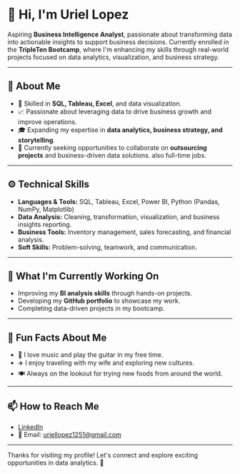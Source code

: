 # 👋 Hi, I'm Uriel Lopez

Aspiring **Business Intelligence Analyst**, passionate about transforming data into actionable insights to support business decisions. Currently enrolled in the **TripleTen Bootcamp**, where I'm enhancing my skills through real-world projects focused on data analytics, visualization, and business strategy.

---

## 📖 About Me
- 🌟 Skilled in **SQL, Tableau, Excel**, and data visualization.
- 📈 Passionate about leveraging data to drive business growth and improve operations.
- 🎓 Expanding my expertise in **data analytics, business strategy, and storytelling**.
- 💼 Currently seeking opportunities to collaborate on **outsourcing projects** and business-driven data solutions. also full-time jobs.

---

## ⚙️ Technical Skills
- **Languages & Tools:** SQL, Tableau, Excel, Power BI, Python (Pandas, NumPy, Matplotlib)
- **Data Analysis:** Cleaning, transformation, visualization, and business insights reporting.
- **Business Tools:** Inventory management, sales forecasting, and financial analysis.
- **Soft Skills:** Problem-solving, teamwork, and communication.

---

## 🚀 What I'm Currently Working On
- Improving my **BI analysis skills** through hands-on projects.
- Developing my **GitHub portfolio** to showcase my work.
- Completing data-driven projects in my bootcamp.

---

## 🎵 Fun Facts About Me
- 🎸 I love music and play the guitar in my free time.
- ✈️ I enjoy traveling with my wife and exploring new cultures.
- 🍽️ Always on the lookout for trying new foods from around the world.

---

## 📫 How to Reach Me
- [LinkedIn]([https://www.linkedin.com/in/your-profile](https://www.linkedin.com/in/uriellopez1251?utm_source=share&utm_campaign=share_via&utm_content=profile&utm_medium=ios_app))
- 📧 Email: uriellopez1251@gmail.com

---

Thanks for visiting my profile! Let's connect and explore exciting opportunities in data analytics. 🚀